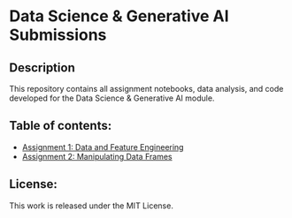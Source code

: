 # Data Science & Generative AI Submissions

## Description
This repository contains all assignment notebooks, data analysis, and code developed for the Data Science & Generative AI module.

## Table of contents:
- [Assignment 1: Data and Feature Engineering](./Assignment_1/2_01_data_and_feature_engineering_in_pandas_COMPLETED.ipynb)
- [Assignment 2: Manipulating Data Frames](./Assignment_2/)

## License:
This work is released under the MIT License.
